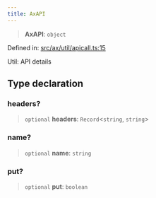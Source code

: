 ```yaml
---
title: AxAPI
---
```


> **AxAPI**: `object`

Defined in: [src/ax/util/apicall.ts:15](#apidocs/httpsgithubcomax-llmaxblob3b79ada8d723949fcd8a76c2b6f48cf69d8394f8srcaxutilapicalltsl15)

Util: API details

## Type declaration

<a id="headers"></a>

### headers?

> `optional` **headers**: `Record`\<`string`, `string`\>

<a id="name"></a>

### name?

> `optional` **name**: `string`

<a id="put"></a>

### put?

> `optional` **put**: `boolean`
